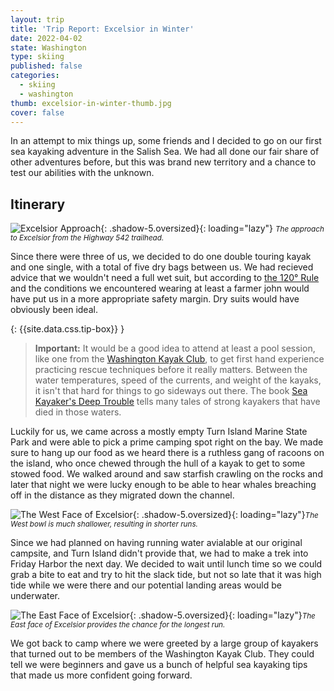```yaml
---
layout: trip
title: 'Trip Report: Excelsior in Winter'
date: 2022-04-02
state: Washington
type: skiing
published: false
categories:
  - skiing
  - washington
thumb: excelsior-in-winter-thumb.jpg
cover: false
---
```


In an attempt to mix things up, some friends and I decided to go on our first
sea kayaking adventure in the Salish Sea. We had all done our fair share of
other adventures before, but this was brand new territory and a chance to test
our abilities with the unknown.

## Itinerary

![Excelsior Approach](/assets/images/trips/excelsior-in-winter-approach.jpg "Excelsior approach"){: .shadow-5.oversized}{: loading="lazy"} <small><i>The approach to Excelsior from the Highway 542 trailhead.</i></small>

Since there were three of us, we decided to do one double touring kayak and one
single, with a total of five dry bags between us. We had recieved advice that we
wouldn't need a full wet suit, but according to [the 120&deg; Rule](https://www.gobair.org/Resources/Documents/Cold_Water.pdf)
and the conditions we encountered wearing at least a farmer john would have put
us in a more appropriate safety margin. Dry suits would have obviously been
ideal.

{: {{site.data.css.tip-box}} }
> **Important:** It would be a good idea to attend at least a pool session, like
> one from the [Washington Kayak Club](https://wakayakclub.clubexpress.com/content.aspx?page_id=22&club_id=821680&module_id=137271),
> to get first hand experience practicing rescue techniques before it really
> matters. Between the water temperatures, speed of the currents, and weight of
> the kayaks, it isn't that hard for things to go sideways out there. The book
> [Sea Kayaker's Deep Trouble](https://www.amazon.com/Sea-Kayakers-Deep-Trouble-Magazine/dp/0070084998)
> tells many tales of strong kayakers that have died in those waters.

Luckily for us, we came across a mostly empty Turn Island Marine State Park and
were able to pick a prime camping spot right on the bay. We made sure to hang up
our food as we heard there is a ruthless gang of racoons on the island, who once
chewed through the hull of a kayak to get to some stowed food. We walked around
and saw starfish crawling on the rocks and later that night we were lucky enough
to be able to hear whales breaching off in the distance as they migrated down
the channel.

![The West Face of Excelsior](/assets/images/trips/excelsior-in-winter-west-face.jpg "The West Face of Excelsior"){: .shadow-5.oversized}{: loading="lazy"}<small><i>The West bowl is much shallower, resulting in shorter runs.</i></small>

Since we had planned on having running water avialable at our original campsite,
and Turn Island didn't provide that, we had to make a trek into Friday Harbor
the next day. We decided to wait until lunch time so we could grab a bite to eat
and try to hit the slack tide, but not so late that it was high tide while we 
were there and our potential landing areas would be underwater.

![The East Face of Excelsior](/assets/images/trips/excelsior-in-winter-east-face.jpg "The East Face of Excelsior"){: .shadow-5.oversized}{: loading="lazy"}<small><i>The East face of Excelsior provides the chance for the longest run.</i></small>

We got back to camp where we were greeted by a large group of kayakers that
turned out to be members of the Washington Kayak Club. They could tell we were
beginners and gave us a bunch of helpful sea kayaking tips that made us more
confident going forward.
